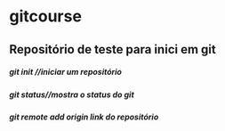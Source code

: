# gitcourse
## Repositório de teste para inici em git
##### git init //iniciar um repositório
##### git status//mostra o status do git
##### git remote add origin link do repositório
